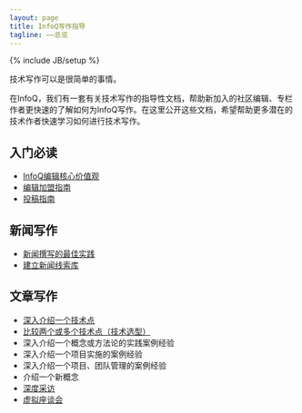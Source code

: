 ```yaml
---
layout: page
title: InfoQ写作指导
tagline: ——总览
---
```

{% include JB/setup %}

技术写作可以是很简单的事情。

在InfoQ，我们有一套有关技术写作的指导性文档，帮助新加入的社区编辑、专栏作者更快速的了解如何为InfoQ写作。在这里公开这些文档，希望帮助更多潜在的技术作者快速学习如何进行技术写作。

## 入门必读

* [InfoQ编辑核心价值观](editor-core-value.html)
* [编辑加盟指南](editor-guidelines.html)
* [投稿指南](article-guidelines.html)

## 新闻写作

* [新闻撰写的最佳实践](news-best-practices.html)
* [建立新闻线索库](news-clues.html)


## 文章写作

* [深入介绍一个技术点](art-feature-description.html)
* [比较两个或多个技术点（技术选型）](art-feature-comparison.html)
* 深入介绍一个概念或方法论的实践案例经验
* 深入介绍一个项目实施的案例经验
* 深入介绍一个项目、团队管理的案例经验
* 介绍一个新概念
* [深度采访](interview-howto.html)
* [虚拟座谈会](art-virtual-panel.html)